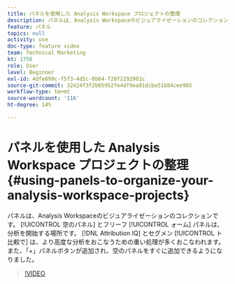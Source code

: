 ```yaml
---
title: パネルを使用した Analysis Workspace プロジェクトの整理
description: パネルは、Analysis Workspaceのビジュアライゼーションのコレクションです。 空のパネルとフリーフォームパネルは分析を開始する場所ですが、Attribution IQとセグメント比較はより高度な分析をおこなうために大きな負荷をかけます。 また、「+」パネルボタンが追加され、空のパネルをすぐに追加できるようになりました。
feature: パネル
topics: null
activity: use
doc-type: feature video
team: Technical Marketing
kt: 1756
role: User
level: Beginner
exl-id: 4dfe699c-f5f3-4d5c-8b64-f2072292901c
source-git-commit: 32424f3f2b05952fe4df9ea91dcbe51684cee905
workflow-type: tm+mt
source-wordcount: '116'
ht-degree: 14%

---
```


# パネルを使用した Analysis Workspace プロジェクトの整理 {#using-panels-to-organize-your-analysis-workspace-projects}

パネルは、Analysis Workspaceのビジュアライゼーションのコレクションです。 [!UICONTROL 空のパネル] とフリーフ [!UICONTROL ォーム] パネルは、分析を開始する場所です。 [!DNL Attribution IQ] とセグメン [!UICONTROL ト比較で] は、より高度な分析をおこなうための重い処理が多くおこなわれます。また、「+」パネルボタンが追加され、空のパネルをすぐに追加できるようになりました。

>[!VIDEO](https://video.tv.adobe.com/v/23388/?quality=12)
